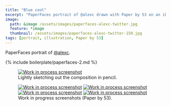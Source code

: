 ```yaml
---
title: "Blue cool"
excerpt: "PaperFaces portrait of @alexc drawn with Paper by 53 on an iPad."
image: 
  path: &image /assets/images/paperfaces-alexc-twitter.jpg 
  feature: *image
  thumbnail: /assets/images/paperfaces-alexc-twitter-150.jpg
tags: [portrait, illustration, Paper by 53]
---
```


PaperFaces portrait of <a href="http://twitter.com/alexc">@alexc</a>.

{% include boilerplate/paperfaces-2.md %}

<figure>
	<a href="{{ site.url }}/assets/images/paperfaces-alexc-process-1-lg.jpg"><img src="{{ site.url }}/assets/images/paperfaces-alexc-process-1-750.jpg" alt="Work in process screenshot"></a>
	<figcaption>Lightly sketching out the composition in pencil.</figcaption>
</figure>

<figure class="half">
	<a href="{{ site.url }}/assets/images/paperfaces-alexc-process-2-lg.jpg"><img src="{{ site.url }}/assets/images/paperfaces-alexc-process-2-600.jpg" alt="Work in process screenshot"></a>
	<a href="{{ site.url }}/assets/images/paperfaces-alexc-process-3-lg.jpg"><img src="{{ site.url }}/assets/images/paperfaces-alexc-process-3-600.jpg" alt="Work in process screenshot"></a>
	<a href="{{ site.url }}/assets/images/paperfaces-alexc-process-4-lg.jpg"><img src="{{ site.url }}/assets/images/paperfaces-alexc-process-4-600.jpg" alt="Work in process screenshot"></a>
	<a href="{{ site.url }}/assets/images/paperfaces-alexc-process-5-lg.jpg"><img src="{{ site.url }}/assets/images/paperfaces-alexc-process-5-600.jpg" alt="Work in process screenshot"></a>
	<figcaption>Work in progress screenshots (Paper by 53).</figcaption>
</figure>
